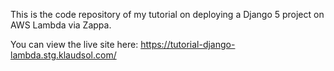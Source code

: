 This is the code repository of my tutorial on deploying a Django 5 project on AWS Lambda via Zappa.

You can view the live site here: https://tutorial-django-lambda.stg.klaudsol.com/
